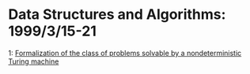 # Data Structures and Algorithms: 1999/3/15-21  
1: [Formalization of the class of problems solvable by a nondeterministic  Turing machine](https://doi.org/10.48550/arXiv.cs/9903012)  